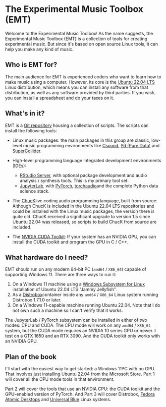 # The Experimental Music Toolbox (EMT)

Welcome to the Experimental Music Toolbox! As the name suggests, the Experimental Music Toolbox (EMT) is a collection of tools for creating experimental music. But since it's based on open source Linux tools, it can help you make any kind of music.

## Who is EMT for?

The main audience for EMT is experienced coders who want to learn how to make music using a computer. However, its core is the [Ubuntu 22.04 LTS](https://www.releases.ubuntu.com/22.04/ "Ubuntu 22.04 LTS download page") Linux distribution, which means you can install any software from that distribution, as well as any software provided by third parties. If you wish, you can install a spreadsheet and do your taxes on it.

## What's in it?

EMT is a [Git repository](https://github.com/AlgoCompSynth/Experimental-Music-Toolbox "Experimenatal Music Toolbox GitHub repository") housing a collection of scripts. The scripts can install the following tools:

-   Linux music packages: the main packages in this group are classic, low-level music programming environments like [Csound](https://csound.com/ "Csound home page"), [Pd (Pure Data)](https://pd.iem.sh/ "Pd home page") and [SuperCollider](https://supercollider.github.io/ "SuperCollider home page").

-   High-level programming language integrated development environments (IDEs):

    -   [RStudio Server](https://posit.co/download/rstudio-server/ "RStudio Server download page"), with optional package development and audio analysis / synthesis tools. This is my primary tool set.
    -   [JupyterLab](https://jupyter.org/ "Project Jupyter home page"), with [PyTorch](https://pytorch.org/ "PyTorch home page"), [torchaudio](https://pytorch.org/audio/stable/index.html "torchaudio documentation")and the complete Python data science stack.

-   The [ChucK](https://chuck.cs.princeton.edu/ "ChucK home page")live coding audio programming language, built from source: Although ChucK is included in the Ubuntu 22.04 LTS repositories and could be installed with the Linux music packages, the version there is quite old. ChucK received a significant upgrade to version 1.5 since Ubuntu 22.04 was released, so scripts to build ChucK from source are included.

-   The [NVIDIA CUDA Toolkit](https://developer.nvidia.com/cuda-toolkit "CUDA Toolkit home page"): If your system has an NVIDIA GPU, you can install the CUDA toolkit and program the GPU in C / C++.

## What hardware do I need?

EMT should run on any modern 64-bit PC (`amd64` / `X86_64`) capable of supporting Windows 11. There are three ways to run it:

1.  On a Windows 11 machine using a [Windows Subsystem for Linux](https://learn.microsoft.com/en-us/windows/wsl/ "Windows Subsystem for Linux documentation") installation of Ubuntu 22.04 LTS "Jammy Jellyfish".
2.  As a [Distrobox](https://distrobox.it/ "Distrobox home page")container inside any `amd64` / `X86_64` Linux system running Distrobox 1.7.1.0 or later.
3.  On a Windows 11-capable machine running Ubuntu 22.04. Note that I do not own such a machine so I can't verify that it works.

The JupyterLab / PyTorch subsystem can be installed in either of two modes: CPU and CUDA. The CPU mode will work on any `amd64` / `X86_64` system, but the CUDA mode requires an NVIDIA 10 series GPU or newer. I test on a GTX 1650 and an RTX 3090. And the CUDA toolkit only works with an NVIDIA GPU.

## Plan of the book

I'll start with the easiest way to get started: a Windows 11PC with no GPU. That involves just installing Ubuntu 22.04 from the Microsoft Store. Part 1 will cover all the CPU mode tools in that environment.

Part 2 will cover the tools that use an NVIDIA CPU: the CUDA toolkit and the GPU-enabled version of PyTorch. And Part 3 will cover Distrobox, [Fedora Atomic Desktops](https://fedoraproject.org/atomic-desktops/ "Fedora Atomic Desktops home page") and [Universal Blue](https://universal-blue.org/ "Universal Blue home page") Linux systems.
